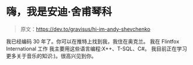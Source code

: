 # 嗨，我是安迪·舍甫琴科

> 原文：<https://dev.to/gravisus/hi-im-andy-shevchenko>

我已经编码 30 年了。你可以在推特上找到我，我住在奥克兰。
我在 Flintfox International 工作
我主要用这些语言编程:X++、T-SQL、C#。
我目前正在学习更多关于音乐的知识:)。很高兴见到你。